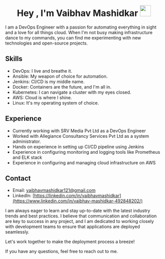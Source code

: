 

<h1 align="center">Hey , I'm Vaibhav Mashidkar <img src="https://media.giphy.com/media/hvRJCLFzcasrR4ia7z/giphy.gif" width="35"></h1>

I am a DevOps Engineer with a passion for automating everything in sight and a love for all things cloud. When I'm not busy making infrastructure dance to my commands, you can find me experimenting with new technologies and open-source projects.

## Skills
- DevOps: I live and breathe it.
- Ansible: My weapon of choice for automation.
- Jenkins: CI/CD is my middle name.
- Docker: Containers are the future, and I'm all in.
- Kubernetes: I can navigate a cluster with my eyes closed.
- AWS: Cloud is where I shine.
- Linux: It's my operating system of choice.

## Experience
- Currently working with SRV Media Pvt Ltd as a DevOps Engineer
- Worked with Allegiance Consultancy Services Pvt Ltd as a system administrator.
- Hands on experience in setting up CI/CD pipeline using Jenkins
- Experience in configuring monitoring and logging tools like Prometheus and ELK stack
- Experience in configuring and managing cloud infrastructure on AWS


## Contact
- Email: vaibhavmashidkar121@gmail.com
- LinkedIn: [https://linkedin.com/in/vaibhavmashidkar](https://www.linkedin.com/in/vaibhav-mashidkar-492848202/)


I am always eager to learn and stay up-to-date with the latest industry trends and best practices. I believe that communication and collaboration are key to success in any project, and I am dedicated to working closely with development teams to ensure that applications are deployed seamlessly.

Let's work together to make the deployment process a breeze!

If you have any questions, feel free to reach out to me.
